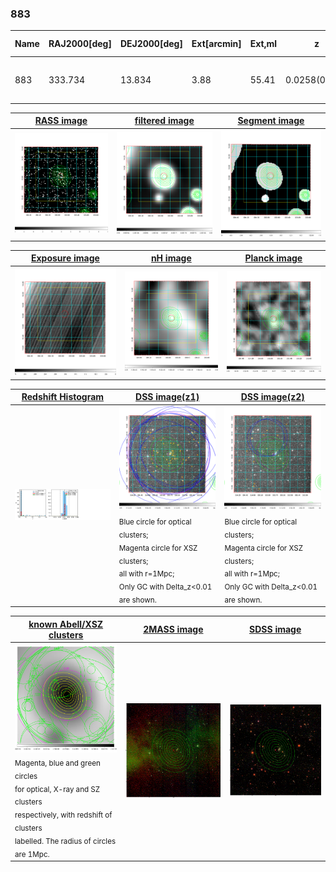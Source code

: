 <div STYLE="page-break-after: always;"></div>

### 883

|Name|RAJ2000[deg]|DEJ2000[deg] |Ext[arcmin]| Ext,ml | z | z_src| C|GC(XSZ,Delta_z<0.01)| GC(OPT,Delta_z<0.01)|GC| R_sig[arcmin] | R500[arcmin] | R500[Mpc]| CRsig[c/s] | CR500[c/s] |L500[1E44 erg/s]|F500[1E-12 erg/s/cm^2]| M500[1E14 Msun]|Tx[keV]|Cnt_sig|Beta|Rc[arcmin]|Comment|Alias|
|---|---|---|---|---|---|------|---|--------|---------|----------|---|---|---|---|---|---|---|---|---|---|---|---|---|---|
|883| 333.734| 13.834| 3.88| 55.41| 0.0258(0.005)| z1, z_xsz| B| MCXC| N, Zw| C, F20, MCXC, N, W| 9.775| 16.791| 0.523| 0.198(0.041)| 0.224(0.047)| 0.047(0.007)| 3.104(0.455)| 0.42(0.03)| 1.26(0.06)| 57.0| 0.903(-0.114+0.071)| 6.697(-0.958+0.745)| -| k467|

|[RASS image](../image/883/883_img.pdf)|[filtered image](../image/883/883_fil.pdf)|[Segment image](../image/883/883_seg.pdf)|
|-------------------|--------------------|-------------------|
| <img src="../image/883/883_img.png" width="300">  | <img src="../image/883/883_fil.png" width="300">   | <img src="../image/883/883_seg.png" width="300">  |

|[Exposure image](../image/883/883_mex.pdf)| [nH image](../image/883/883_nh.pdf)| [Planck image](../image/883/883_p.pdf)|
|-------------------|--------------------|-------------------|
|<img src="../image/883/883_mex.png" width="300">   | <img src="../image/883/883_nh.png" width="300">    | <img src="../image/883/883_p.png" width="300"> |

|[Redshift Histogram](../image/883/883_zg.pdf) | [DSS image(z1)](../image/883/883_dss_z1.pdf)      |  [DSS image(z2)](../image/883/883_dss_z2.pdf)    |
|-------------------|--------------------|-------------------|
|<img src="../image/883/883_zg.png" width="300"> |<img src="../image/883/883_dss_z1.png" width="300"> <sub><br>Blue circle for optical clusters; <br>Magenta circle for XSZ clusters; <br>all with r=1Mpc; <br>Only GC with Delta_z<0.01 are shown. </sub>| <img src="../image/883/883_dss_z2.png" width="300"><sub><br>Blue circle for optical clusters; <br>Magenta circle for XSZ clusters; <br>all with r=1Mpc; <br>Only GC with Delta_z<0.01 are shown. </sub> |

|[known Abell/XSZ clusters](../image/883/883_gc.pdf) | [2MASS image](../image/883/883_2mass.pdf)      |[SDSS image](../image/883/883_sdss.pdf)   |
|-------------------|-------------------|-------------------|
|<img src=../image/883/883_gc.png width="300"> <br><sub>Magenta, blue and green circles <br>for optical, X-ray and SZ clusters <br>respectively, with redshift of clusters <br>labelled. The radius of circles <br>are 1Mpc.</sub>|<img src="../image/883/883_2mass.png" width="300">  | <img src="../image/883/883_sdss.png" width="300">  |




